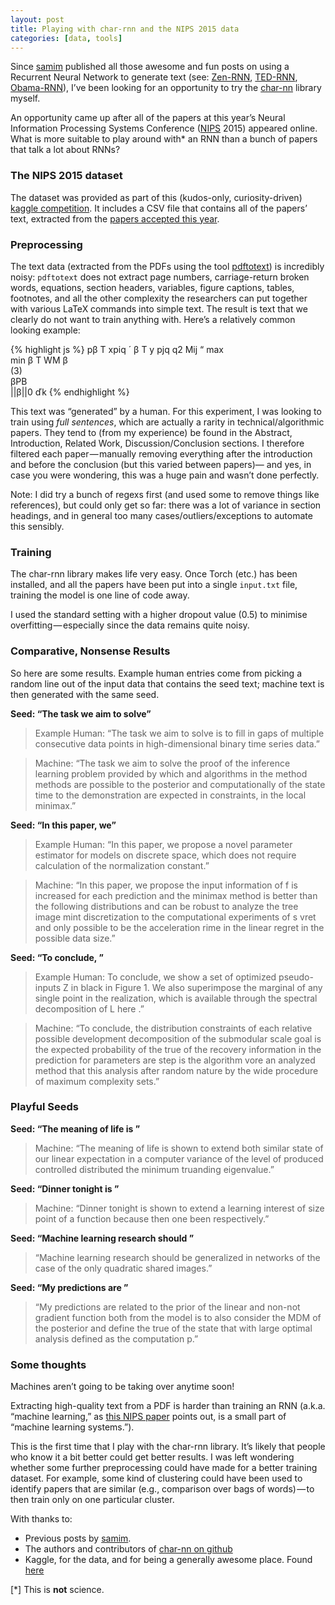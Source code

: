 ```yaml
---
layout: post
title: Playing with char-rnn and the NIPS 2015 data
categories: [data, tools]
---
```


Since [samim](https://medium.com/u/f3c8148878e1) published all those awesome and fun posts on using a Recurrent Neural Network to generate text (see: [Zen-RNN](https://medium.com/@samim/zen-rrnn-on-meditation-machines-bbeb92aa62d3#.vn9ox6zb8), [TED-RNN](https://medium.com/@samim/ted-rnn-machine-generated-ted-talks-3dd682b894c0), [Obama-RNN](https://medium.com/@samim/obama-rnn-machine-generated-political-speeches-c8abd18a2ea0)), I’ve been looking for an opportunity to try the [char-nn](https://github.com/karpathy/char-rnn) library myself.

An opportunity came up after all of the papers at this year’s Neural Information Processing Systems Conference ([NIPS](https://nips.cc/) 2015) appeared online. What is more suitable to play around with* an RNN than a bunch of papers that talk a lot about RNNs?

### The NIPS 2015 dataset
The dataset was provided as part of this (kudos-only, curiosity-driven) [kaggle competition](https://www.kaggle.com/c/nips-2015-papers). It includes a CSV file that contains all of the papers’ text, extracted from the [papers accepted this year](https://nips.cc/Conferences/2015/AcceptedPapers).

### Preprocessing
The text data (extracted from the PDFs using the tool [pdftotext](https://en.wikipedia.org/wiki/Pdftotext)) is incredibly noisy: `pdftotext` does not extract page numbers, carriage-return broken words, equations, section headers, variables, figure captions, tables, footnotes, and all the other complexity the researchers can put together with various LaTeX commands into simple text. The result is text that we clearly do not want to train anything with. Here’s a relatively common looking example:

{% highlight js %}
pβ T xpiq ´ β T y pjq q2 Mij “ max<br>min β T WM β<br>(3)<br>βPB<br>||β||0 ďk
{% endhighlight %}

This text was “generated” by a human. For this experiment, I was looking to train using _full sentences_, which are actually a rarity in technical/algorithmic papers. They tend to (from my experience) be found in the Abstract, Introduction, Related Work, Discussion/Conclusion sections. I therefore filtered each paper — manually removing everything after the introduction and before the conclusion (but this varied between papers)— and yes, in case you were wondering, this was a huge pain and wasn’t done perfectly.

Note: I did try a bunch of regexs first (and used some to remove things like references), but could only get so far: there was a lot of variance in section headings, and in general too many cases/outliers/exceptions to automate this sensibly.

### Training
The char-rnn library makes life very easy. Once Torch (etc.) has been installed, and all the papers have been put into a single `input.txt` file, training the model is one line of code away.

I used the standard setting with a higher dropout value (0.5) to minimise overfitting — especially since the data remains quite noisy.

### Comparative, Nonsense Results
So here are some results. Example human entries come from picking a random line out of the input data that contains the seed text; machine text is then generated with the same seed.

**Seed: “The task we aim to solve”**

> Example Human: “The task we aim to solve is to fill in gaps of multiple consecutive data points in high-dimensional binary time series data.”

> Machine: “The task we aim to solve the proof of the inference learning problem provided by which and algorithms in the method methods are possible to the posterior and computationally of the state time to the demonstration are expected in constraints, in the local minimax.”

**Seed: “In this paper, we”**

> Example Human: “In this paper, we propose a novel parameter estimator for models on discrete space, which does not require calculation of the normalization constant.”

> Machine: “In this paper, we propose the input information of f is increased for each prediction and the minimax method is better than the following distributions and can be robust to analyze the tree image mint discretization to the computational experiments of s vret and only possible to be the acceleration rime in the linear regret in the possible data size.”

**Seed: “To conclude, ”**

> Example Human: To conclude, we show a set of optimized pseudo-inputs Z in black in Figure 1. We also superimpose the marginal of any single point in the realization, which is available through the spectral decomposition of L here .”

> Machine: “To conclude, the distribution constraints of each relative possible development decomposition of the submodular scale goal is the expected probability of the true of the recovery information in the prediction for parameters are step is the algorithm vore an analyzed method that this analysis after random nature by the wide procedure of maximum complexity sets.”

### Playful Seeds

**Seed: “The meaning of life is ”**

> Machine: “The meaning of life is shown to extend both similar state of our linear expectation in a computer variance of the level of produced controlled distributed the minimum truanding eigenvalue.”

**Seed: “Dinner tonight is ”**

> Machine:  “Dinner tonight is shown to extend a learning interest of size point of a function because then one been respectively.”

**Seed: “Machine learning research should ”**

> “Machine learning research should be generalized in networks of the case of the only quadratic shared images.”

**Seed: “My predictions are ”**

> “My predictions are related to the prior of the linear and non-not gradient function both from the model is to also consider the MDM of the posterior and define the true of the state that with large optimal analysis defined as the computation p.”

### Some thoughts
Machines aren’t going to be taking over anytime soon!

Extracting high-quality text from a PDF is harder than training an RNN (a.k.a. “machine learning,” as [this NIPS paper](https://nips2015.sched.org/event/5QRj/hidden-technical-debt-in-machine-learning-systems) points out, is a small part of “machine learning systems.”).

This is the first time that I play with the char-rnn library. It’s likely that people who know it a bit better could get better results. I was left wondering whether some further preprocessing could have made for a better training dataset. For example, some kind of clustering could have been used to identify papers that are similar (e.g., comparison over bags of words) — to then train only on one particular cluster.

With thanks to:
* Previous posts by [samim](https://medium.com/u/f3c8148878e1). 
* The authors and contributors of [char-nn on github](https://github.com/karpathy/char-rnn)
* Kaggle, for the data, and for being a generally awesome place. Found [here](https://www.kaggle.com/c/nips-2015-papers)

[*] This is **not** science.